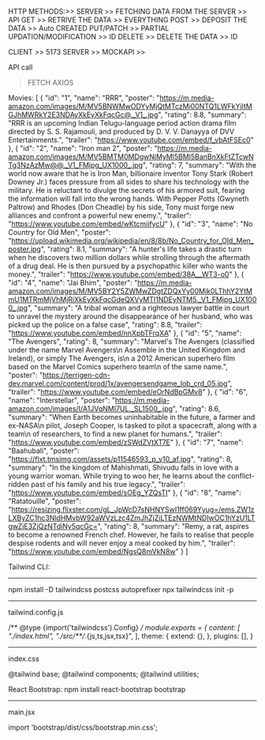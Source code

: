 HTTP METHODS:>> SERVER >> FETCHING DATA FROM THE SERVER >> API 
GET            >> RETRIVE THE DATA  >> EVERYTHING
POST           >> DEPOSIT THE DATA  >> Auto CREATED
PUT/PATCH      >> PARTIAL UPDATION/MODIFICATION  >> ID
DELETE         >> DELETE THE DATA                >> ID

CLIENT >> 5173
SERVER >> MOCKAPI >>

   API call
  > FETCH
  > AXIOS

Movies:
[
  {
    "id": "1",
    "name": "RRR",
    "poster": "https://m.media-amazon.com/images/M/MV5BNWMwODYyMjQtMTczMi00NTQ1LWFkYjItMGJhMWRkY2E3NDAyXkEyXkFqcGc@._V1_.jpg",
    "rating": 8.8,
    "summary": "RRR is an upcoming Indian Telugu-language period action drama film directed by S. S. Rajamouli, and produced by D. V. V. Danayya of DVV Entertainments.",
    "trailer": "https://www.youtube.com/embed/f_vbAtFSEc0"
  },
  {
    "id": "2",
    "name": "Iron man 2",
    "poster": "https://m.media-amazon.com/images/M/MV5BMTM0MDgwNjMyMl5BMl5BanBnXkFtZTcwNTg3NzAzMw@@._V1_FMjpg_UX1000_.jpg",
    "rating": 7,
    "summary": "With the world now aware that he is Iron Man, billionaire inventor Tony Stark (Robert Downey Jr.) faces pressure from all sides to share his technology with the military. He is reluctant to divulge the secrets of his armored suit, fearing the information will fall into the wrong hands. With Pepper Potts (Gwyneth Paltrow) and Rhodes (Don Cheadle) by his side, Tony must forge new alliances and confront a powerful new enemy.",
    "trailer": "https://www.youtube.com/embed/wKtcmiifycU"
  },
  {
    "id": "3",
    "name": "No Country for Old Men",
    "poster": "https://upload.wikimedia.org/wikipedia/en/8/8b/No_Country_for_Old_Men_poster.jpg",
    "rating": 8.1,
    "summary": "A hunter's life takes a drastic turn when he discovers two million dollars while strolling through the aftermath of a drug deal. He is then pursued by a psychopathic killer who wants the money.",
    "trailer": "https://www.youtube.com/embed/38A__WT3-o0"
  },
  {
    "id": "4",
    "name": "Jai Bhim",
    "poster": "https://m.media-amazon.com/images/M/MV5BY2Y5ZWMwZDgtZDQxYy00Mjk0LThhY2YtMmU1MTRmMjVhMjRiXkEyXkFqcGdeQXVyMTI1NDEyNTM5._V1_FMjpg_UX1000_.jpg",
    "summary": "A tribal woman and a righteous lawyer battle in court to unravel the mystery around the disappearance of her husband, who was picked up the police on a false case",
    "rating": 8.8,
    "trailer": "https://www.youtube.com/embed/nnXpbTFrqXA"
  },
  {
    "id": "5",
    "name": "The Avengers",
    "rating": 8,
    "summary": "Marvel's The Avengers (classified under the name Marvel Avengers\n Assemble in the United Kingdom and Ireland), or simply The Avengers, is\n a 2012 American superhero film based on the Marvel Comics superhero team\n of the same name.",
    "poster": "https://terrigen-cdn-dev.marvel.com/content/prod/1x/avengersendgame_lob_crd_05.jpg",
    "trailer": "https://www.youtube.com/embed/eOrNdBpGMv8"
  },
  {
    "id": "6",
    "name": "Interstellar",
    "poster": "https://m.media-amazon.com/images/I/A1JVqNMI7UL._SL1500_.jpg",
    "rating": 8.6,
    "summary": "When Earth becomes uninhabitable in the future, a farmer and ex-NASA\n pilot, Joseph Cooper, is tasked to pilot a spacecraft, along with a team\n of researchers, to find a new planet for humans.",
    "trailer": "https://www.youtube.com/embed/zSWdZVtXT7E"
  },
  {
    "id": "7",
    "name": "Baahubali",
    "poster": "https://flxt.tmsimg.com/assets/p11546593_p_v10_af.jpg",
    "rating": 8,
    "summary": "In the kingdom of Mahishmati, Shivudu falls in love with a young warrior woman. While trying to woo her, he learns about the conflict-ridden past of his family and his true legacy.",
    "trailer": "https://www.youtube.com/embed/sOEg_YZQsTI"
  },
  {
    "id": "8",
    "name": "Ratatouille",
    "poster": "https://resizing.flixster.com/gL_JpWcD7sNHNYSwI1ff069Yyug=/ems.ZW1zLXByZC1hc3NldHMvbW92aWVzLzc4ZmJhZjZiLTEzNWMtNDIwOC1hYzU1LTgwZjE3ZjQzNTdiNy5qcGc=",
    "rating": 8,
    "summary": "Remy, a rat, aspires to become a renowned French chef. However, he fails to realise that people despise rodents and will never enjoy a meal cooked by him.",
    "trailer": "https://www.youtube.com/embed/NgsQ8mVkN8w"
  }
]

Tailwind CLI:
_________________________________________
npm install -D tailwindcss postcss autoprefixer
npx tailwindcss init -p

__________________________________
tailwind.config.js

/** @type {import('tailwindcss').Config} */
module.exports = {
  content: [
     "./index.html",
    "./src/**/*.{js,ts,jsx,tsx}",
  ],
  theme: {
    extend: {},
  },
  plugins: [],
}

__________________________
index.css

@tailwind base;
@tailwind components;
@tailwind utilities;


React Bootstrap:
npm install react-bootstrap bootstrap
____________________________________________

main.jsx

import 'bootstrap/dist/css/bootstrap.min.css';

